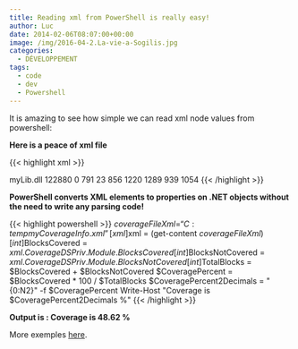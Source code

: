 ```yaml
---
title: Reading xml from PowerShell is really easy!
author: Luc
date: 2014-02-06T08:07:00+00:00
image: /img/2016-04-2.La-vie-a-Sogilis.jpg
categories:
  - DÉVELOPPEMENT
tags:
  - code
  - dev
  - Powershell
---
```


It is amazing to see how simple we can read xml node values from powershell:

**Here is a peace of xml file**

{{< highlight xml >}}

<?xml version="1.0" standalone="yes"?>
<CoverageDSPriv>
  <Module>
    <ModuleName>myLib.dll</ModuleName>
    <ImageSize>122880</ImageSize>
    <ImageLinkTime>0</ImageLinkTime>
    <LinesCovered>791</LinesCovered>
    <LinesPartiallyCovered>23</LinesPartiallyCovered>
    <LinesNotCovered>856</LinesNotCovered>
    <BlocksCovered>1220</BlocksCovered>
    <BlocksNotCovered>1289</BlocksNotCovered>
    <NamespaceTable>
      <BlocksCovered>939</BlocksCovered>
      <BlocksNotCovered>1054</BlocksNotCovered>
    </NamespaceTable>
  </Module>
</CoverageDSPriv>
{{< /highlight >}}

**PowerShell converts XML elements to properties on .NET objects without the need to write any parsing code!**

{{< highlight powershell >}}
$coverageFileXml = “C:tempmyCoverageInfo.xml”
[xml]$xml = (get-content $coverageFileXml)
[int]$BlocksCovered = $xml.CoverageDSPriv.Module.BlocksCovered
[int]$BlocksNotCovered = $xml.CoverageDSPriv.Module.BlocksNotCovered
[int]$TotalBlocks = $BlocksCovered + $BlocksNotCovered
$CoveragePercent = $BlocksCovered \* 100 / $TotalBlocks
$CoveragePercent2Decimals = "{0:N2}" -f $CoveragePercent
Write-Host "Coverage is $CoveragePercent2Decimals %"
{{< /highlight >}}

**Output is : Coverage is 48.62 %**

More exemples [here](http://www.codeproject.com/Articles/61900/PowerShell-and-XML).
